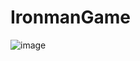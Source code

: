 # IronmanGame
![image](https://user-images.githubusercontent.com/87899989/163307797-93f9a3ff-1e19-4d94-9cbf-7d20e9706960.png)
